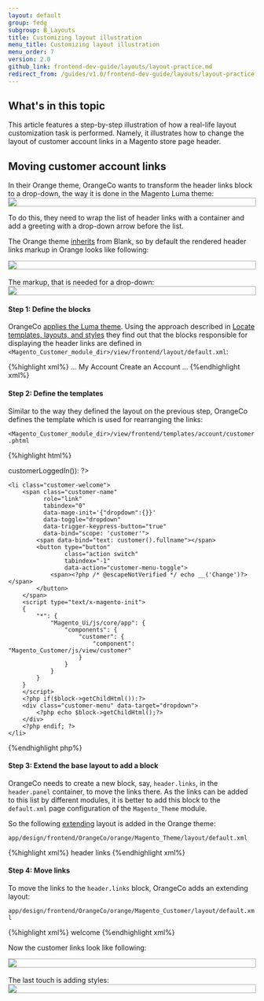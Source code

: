 ```yaml
---
layout: default
group: fedg
subgroup: B_Layouts
title: Customizing layout illustration
menu_title: Customizing layout illustration
menu_order: 7
version: 2.0
github_link: frontend-dev-guide/layouts/layout-practice.md
redirect_from: /guides/v1.0/frontend-dev-guide/layouts/layout-practice.html
---
```


<h2>What's in this topic</h2>
This article features a step-by-step illustration of how a real-life layout customization task is performed. Namely, it illustrates how to change the layout of customer account links in a Magento store page header.

<h2>Moving customer account links</h2>
In their Orange theme, OrangeCo wants to transform the header links block to a drop-down, the way it is done in the Magento Luma theme:

<div style="border: 1px solid #ABABAB">
<img src="{{ site.baseurl }}common/images/layout_transform.png">
</div>

To do this, they need to wrap the list of header links with a container and add a greeting with a drop-down arrow before the list. 

The Orange theme [inherits]({{page.baseurl}}frontend-dev-guide/themes/theme-inherit.html) from Blank, so by default the rendered header links markup in Orange looks like following:

<div style="border: 1px solid #ABABAB">
<img src="{{ site.baseurl }}common/images/layout_code_before1.png">
</div>
<br>
The markup, that is needed for a drop-down:

<div style="border: 1px solid #ABABAB">
<img src="{{ site.baseurl }}common/images/layout_code_after.png">
</div>

<h4>Step 1: Define the blocks</h4>

OrangeCo <a href="{{page.baseurl}}frontend-dev-guide/themes/theme-apply.html" target="_blank">applies the Luma theme</a>. Using the approach described in <a href="{{page.baseurl}}frontend-dev-guide/themes/debug-theme.html" target="_blank">Locate templates, layouts, and styles</a> they find out that the blocks responsible for displaying the header links are defined in `<Magento_Customer_module_dir>/view/frontend/layout/default.xml`:

{%highlight xml%}
...
    <referenceBlock name="top.links">
        <block class="Magento\Customer\Block\Account\Link" name="my-account-link">
            <arguments>
                <argument name="label" xsi:type="string" translate="true">My Account</argument>
            </arguments>
        </block>
        <block class="Magento\Customer\Block\Account\RegisterLink" name="register-link">
            <arguments>
                <argument name="label" xsi:type="string" translate="true">Create an Account</argument>
            </arguments>
        </block>
        <block class="Magento\Customer\Block\Account\AuthorizationLink" name="authorization-link" template="account/link/authorization.phtml"/>
    </referenceBlock>
...
{%endhighlight xml%}

<h4>Step 2: Define the templates</h4>

Similar to the way they defined the layout on the previous step, OrangeCo 
defines the template which is used for rearranging the links:

`<Magento_Customer_module_dir>/view/frontend/templates/account/customer.phtml`

{%highlight html%}
<?php if($block->customerLoggedIn()): ?>
    <li class="customer-welcome">
        <span class="customer-name"
              role="link"
              tabindex="0"
              data-mage-init='{"dropdown":{}}'
              data-toggle="dropdown"
              data-trigger-keypress-button="true"
              data-bind="scope: 'customer'">
            <span data-bind="text: customer().fullname"></span>
            <button type="button"
                    class="action switch"
                    tabindex="-1"
                    data-action="customer-menu-toggle">
                <span><?php /* @escapeNotVerified */ echo __('Change')?></span>
            </button>
        </span>
        <script type="text/x-magento-init">
        {
            "*": {
                "Magento_Ui/js/core/app": {
                    "components": {
                        "customer": {
                            "component": "Magento_Customer/js/view/customer"
                        }
                    }
                }
            }
        }
        </script>
        <?php if($block->getChildHtml()):?>
        <div class="customer-menu" data-target="dropdown">
            <?php echo $block->getChildHtml();?>
        </div>
        <?php endif; ?>
    </li>
<?php endif; ?>
{%endhighlight php%}

<h4>Step 3: Extend the base layout to add a block</h4>

OrangeCo needs to create a new block, say, `header.links`, in the `header.panel` container, to move the links there. As the links can be added to this list by different modules, it is better to add this block to the `default.xml` page configuration of the `Magento_Theme` module.

So the following <a href="{{page.baseurl}}frontend-dev-guide/layouts/layout-extend.html" target="_blank">extending</a> layout is added in the Orange theme:

    app/design/frontend/OrangeCo/orange/Magento_Theme/layout/default.xml

{%highlight xml%}
<page xmlns:xsi="http://www.w3.org/2001/XMLSchema-instance" xsi:noNamespaceSchemaLocation="urn:magento:framework:View/Layout/etc/page_configuration.xsd">
    <body>
        <referenceContainer name="header.panel">
            <block class="Magento\Framework\View\Element\Html\Links" name="header.links">
                <arguments>
                    <argument name="css_class" xsi:type="string">header links</argument>
                </arguments>
            </block>
        </referenceContainer>
    </body>
</page>
{%endhighlight xml%}

<h4>Step 4: Move links</h4>

To move the links to the `header.links` block, OrangeCo adds an extending layout:

`app/design/frontend/OrangeCo/orange/Magento_Customer/layout/default.xml`

{%highlight xml%}
    <page xmlns:xsi="http://www.w3.org/2001/XMLSchema-instance" xsi:noNamespaceSchemaLocation="urn:magento:framework:View/Layout/etc/page_configuration.xsd">
        <body>
            <referenceBlock name="header.links">
                <block class="Magento\Customer\Block\Account\Customer" name="customer" template="account/customer.phtml" before="-"/>
                <block class="Magento\Customer\Block\Account\AuthorizationLink" name="authorization-link-login" template="account/link/authorization.phtml"/>
            </referenceBlock>
            <block class="Magento\Theme\Block\Html\Header" name="header" as="header">
                <arguments>
                    <argument name="show_part" xsi:type="string">welcome</argument>
                </arguments>
            </block>
            <move element="header" destination="header.links" before="-"/>
            <move element="register-link" destination="header.links"/>
            <move element="top.links" destination="customer"/>
            <move element="authorization-link" destination="top.links" after="-"/>
        </body>
    </page>
{%endhighlight xml%}

Now the customer links look like following:

<div style="border: 1px solid #ABABAB">
<img src="{{ site.baseurl }}common/images/layout_screen2.png">
</div>

<br>
The last touch is adding styles:

<div style="border: 1px solid #ABABAB">
<img src="{{ site.baseurl }}common/images/layout_screen3.png">
</div>

